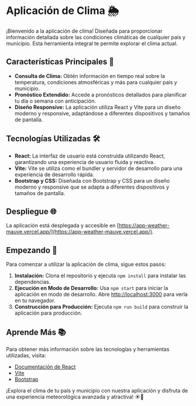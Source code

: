 # Aplicación de Clima 🌦️

¡Bienvenido a la aplicación de clima! Diseñada para proporcionar información detallada sobre las condiciones climáticas de cualquier país y municipio. Esta herramienta integral te permite explorar el clima actual.

## Características Principales 🚀

- **Consulta de Clima:** Obtén información en tiempo real sobre la temperatura, condiciones atmosféricas y más para cualquier país y municipio.
- **Pronóstico Extendido:** Accede a pronósticos detallados para planificar tu día o semana con anticipación.
- **Diseño Responsive:** La aplicación utiliza React y Vite para un diseño moderno y responsive, adaptándose a diferentes dispositivos y tamaños de pantalla.

## Tecnologías Utilizadas 🛠️

- **React:** La interfaz de usuario está construida utilizando React, garantizando una experiencia de usuario fluida y reactiva.
- **Vite:** Vite se utiliza como el bundler y servidor de desarrollo para una experiencia de desarrollo rápida.
- **Bootstrap y CSS:** Diseñada con Bootstrap y CSS para un diseño moderno y responsive que se adapta a diferentes dispositivos y tamaños de pantalla.

## Despliegue 🌐

La aplicación está desplegada y accesible en [https://app-weather-mauve.vercel.app/](https://app-weather-mauve.vercel.app/).

## Empezando 🚀

Para comenzar a utilizar la aplicación de clima, sigue estos pasos:

1. **Instalación:** Clona el repositorio y ejecuta `npm install` para instalar las dependencias.
2. **Ejecución en Modo de Desarrollo:** Usa `npm start` para iniciar la aplicación en modo de desarrollo. Abre [http://localhost:3000](http://localhost:3000) para verla en tu navegador.
3. **Construcción para Producción:** Ejecuta `npm run build` para construir la aplicación para producción.

## Aprende Más 📚

Para obtener más información sobre las tecnologías y herramientas utilizadas, visita:

- [Documentación de React](https://reactjs.org/)
- [Vite](https://vitejs.dev/)
- [Bootstrap](https://getbootstrap.com/)

¡Explora el clima de tu país y municipio con nuestra aplicación y disfruta de una experiencia meteorológica avanzada y atractiva! ☀️🌈
